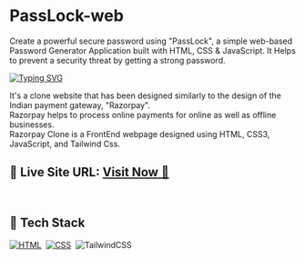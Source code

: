 # PassLock-web
Create a powerful secure password using "PassLock", a simple web-based Password Generator Application built with HTML, CSS &amp; JavaScript. It Helps to prevent a security threat by getting a strong password. 

[![Typing SVG](https://readme-typing-svg.demolab.com?font=Shadows+Into+Light&pause=1000&color=F1F7F4&width=441&height=55&lines=Glad+to+see+you+here+inside+my+Repo-%22Razorpay_clone%22)](https://git.io/typing-svg)

It's a clone website that has been designed similarly to the design of the Indian payment gateway, "Razorpay". <br>
Razorpay helps to process online payments for online as well as offline businesses.<br>
Razorpay Clone is a FrontEnd webpage designed using HTML, CSS3, JavaScript, and Tailwind Css.


## 📌 **Live Site URL:** <a href="">**Visit Now** 🚀</a>

<br>

## 📌 Tech Stack

[![HTML](https://img.shields.io/badge/html5%20-%23E34F26.svg?&style=for-the-badge&logo=html5&logoColor=white)](https://github.com/prakash-naikwadi)&nbsp;
[![CSS](https://img.shields.io/badge/css3%20-%231572B6.svg?&style=for-the-badge&logo=css3&logoColor=white)](https://github.com/prakash-naikwadi)&nbsp;
<img alt="TailwindCSS" src="https://img.shields.io/badge/Tailwind_CSS-38B2AC?style=for-the-badge&logo=tailwind-css&logoColor=white"/>&nbsp;
<br>
<br>



